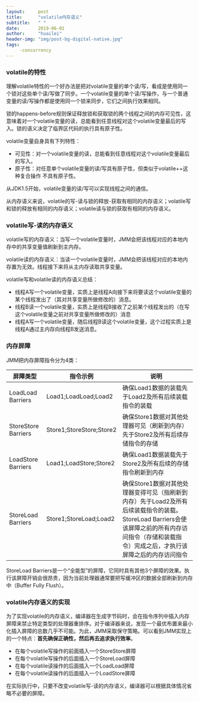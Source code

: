 ```yaml
---
layout:     post
title:      "volatile内存语义"
subtitle:   " "
date:       2019-06-01
author:     "huailei"
header-img: "img/post-bg-digital-native.jpg"
tags:
     -concurrency
---
```


### volatile的特性
理解volatile特性的一个好办法是把对volatile变量的单个读/写，看成是使用同一个锁对这些单个读/写做了同步。一个volatile变量的单个读/写操作，与一个普通变量的读/写操作都是使用同一个锁来同步，它们之间执行效果相同。

锁的happens-before规则保证释放锁和获取锁的两个线程之间的内存可见性，这意味着对一个volatile变量的读，总能看到任意线程对这个volatile变量最后的写入。锁的语义决定了临界区代码的执行具有原子性。

volatile变量自身具有下列特性：
- 可见性：对一个volatile变量的读，总能看到任意线程对这个volatile变量最后的写入。
- 原子性：对任意单个volatile变量的读/写具有原子性，但类似于volatile++这种复合操作 不具有原子性。

从JDK1.5开始，volatile变量的读/写可以实现线程之间的通信。

从内存语义来说，volatile的写-读与锁的释放-获取有相同的内存语义；volatile写和锁的释放有相同的内存语义；volatile读与锁的获取有相同的内存语义。

### volatile写-读的内存语义
volatile写的内存语义：当写一个volatile变量时，JMM会把该线程对应的本地内存中的共享变量值刷新到主内存。

volatile读的内存语义：当读一个volatile变量时，JMM会把该线程对应的本地内存置为无效。线程接下来将从主内存读取共享变量。

volatile写和volatile读的内存语义总结：
- 线程A写一个volatile变量，实质上是线程A向接下来将要读这个volatile变量的某个线程发出了（其对共享变量所做修改的）消息。
- 线程B读一个volatile变量，实质上是线程B接收了之前某个线程发出的（在写这个volatile变量之前对共享变量所做修改的）消息
- 线程A写一个volatile变量，随后线程B读这个volatile变量，这个过程实质上是线程A通过主内存向线程B发送消息。

### 内存屏障
JMM把内存屏障指令分为4类：



屏障类型 | 指令示例 | 说明
---|---|---
LoadLoad Barriers | Load1;LoadLoad;Load2 | 确保Load1数据的装载先于Load2及所有后续装载指令的装载
StoreStore Barriers | Store1;StoreStore;Store2 | 确保Store1数据对其他处理器可见（刷新到内存）先于Store2及所有后续存储指令的存储
LoadStore Barriers | Load1;LoadStore;Store2 | 确保Load1数据装载先于Store2及所有后续的存储指令刷新到内存
StoreLoad Barriers | Store1;StoreLoad;Load2 | 确保Store1数据对其他处理器变得可见（指刷新到内存）先于Load2及所有后续装载指令的装载。StoreLoad Barriers会使该屏障之前的所有内存访问指令（存储和装载指令）完成之后，才执行该屏障之后的内存访问指令

StoreLoad Barriers是一个“全能型”的屏障，它同时具有其他3个屏障的效果。执行该屏障开销会很昂贵，因为当前处理器通常要把写缓冲区的数据全部刷新到内存中（Buffer Fully Flush）。

### volatile内存语义的实现
为了实现volatile的内存语义，编译器在生成字节码时，会在指令序列中插入内存屏障来禁止特定类型的处理器重排序。对于编译器来说，发现一个最优布置来最小化插入屏障的总数几乎不可能。为此，JMM采取保守策略。可以看到JMM实现上的一个特点：**首先确保正确性，然后再去追求执行效率**。
- 在每个volatile写操作的前面插入一个StoreStore屏障
- 在每个volatile写操作的后面插入一个StoreLoad屏障
- 在每个volatile读操作的后面插入一个LoadLoad屏障
- 在每个volatile读操作的后面插入一个LoadStore屏障


在实际执行中，只要不改变volatile写-读的内存语义，编译器可以根据具体情况省略不必要的屏障。